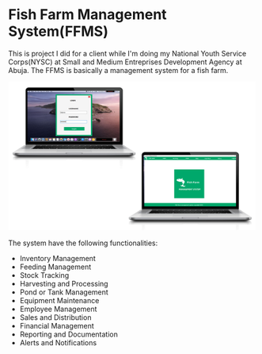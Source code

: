 <h1>Fish Farm Management System(FFMS)</h1>
            <p>This is project I did for a client while I'm doing my National Youth Service Corps(NYSC) at Small and Medium Entreprises Development Agency at Abuja. The FFMS is basically a management system for a fish farm.</p>
            <img src="FFMS.jpg" alt="Fish Farm Management System" width="500" height="300">
            <p>The system  have the following functionalities: </p>
            <ul>
                <li>Inventory Management</li>
                <li>Feeding Management</li>
                <li>Stock Tracking</li>
                <li>Harvesting and Processing</li>
                <li>Pond or Tank Management</li>
                <li>Equipment Maintenance</li>
                <li>Employee Management</li>
                <li>Sales and Distribution</li>
                <li>Financial Management</li>
                <li>Reporting and Documentation</li>
                <li>Alerts and Notifications</li>
            </ul>
